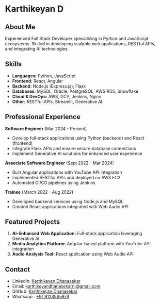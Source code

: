 # Karthikeyan D

## About Me
Experienced Full Stack Developer specializing in Python and JavaScript ecosystems. Skilled in developing scalable web applications, RESTful APIs, and integrating AI technologies.

## Skills

- **Languages:** Python, JavaScript
- **Frontend:** React, Angular
- **Backend:** Node.js (Express.js), Flask
- **Databases:** MySQL, Oracle, PostgreSQL, AWS RDS, Snowflake
- **Cloud & DevOps:** AWS, GCP, Jenkins, Nginx
- **Other:** RESTful APIs, Streamlit, Generative AI

## Professional Experience

**Software Engineer** (Mar 2024 - Present)
- Develop full-stack applications using Python (backend) and React (frontend)
- Integrate Flask APIs and ensure secure database connections
- Implement Generative AI solutions for enhanced user experience

**Associate Software Engineer** (Sept 2022 - Mar 2024)
- Built Angular applications with YouTube API integration
- Implemented RESTful APIs and deployed on AWS EC2
- Automated CI/CD pipelines using Jenkins

**Trainee** (March 2022 - Aug 2022)
- Developed backend services using Node.js and MySQL
- Created React applications integrated with Web Audio API

## Featured Projects

1. **AI-Enhanced Web Application:** Full-stack application leveraging Generative AI
2. **Media Analytics Platform:** Angular-based platform with YouTube API integration
3. **Audio Analysis Tool:** React application using Web Audio API

## Contact

- LinkedIn: [Karthikeyan Dhanasekar](https://www.linkedin.com/in/karthikeyan-dhanasekar/)
- Email: [karthikeyandhanasekarn.@gmail.com](mailto:karthikeyandhanasekarn@gmail.com)
- GitHub: [Karthikeyan Dhanasekar]((https://github.com/karthikeyandhanasekar))
- Whatsapp : [+91 9123565978](tel:+919123565978)
